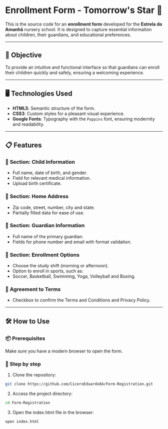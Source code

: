 # Enrollment Form - Tomorrow's Star 🌟

This is the source code for an **enrollment form** developed for the **Estrela do Amanhã** nursery school. It is designed to capture essential information about children, their guardians, and educational preferences.

---
## 🎯 Objective

To provide an intuitive and functional interface so that guardians can enroll their children quickly and safely, ensuring a welcoming experience.

---
## 🖥️ Technologies Used

- **HTML5**: Semantic structure of the form.
- **CSS3**: Custom styles for a pleasant visual experience.
- **Google Fonts**: Typography with the `Poppins` font, ensuring modernity and readability.

---
## 📋 Features

### 🔸 **Section: Child Information**
- Full name, date of birth, and gender.
- Field for relevant medical information.
- Upload birth certificate.

### 🔸 **Section: Home Address**
- Zip code, street, number, city and state.
- Partially filled data for ease of use.

### 🔸 **Section: Guardian Information**
- Full name of the primary guardian.
- Fields for phone number and email with format validation.

### 🔸 **Section: Enrollment Options**
- Choose the study shift (morning or afternoon).
- Option to enroll in sports, such as:
- Soccer, Basketball, Swimming, Yoga, Volleyball and Boxing.

### 🔸 **Agreement to Terms**
- Checkbox to confirm the Terms and Conditions and Privacy Policy.

---

## 🛠️ How to Use

### 📦 Prerequisites
Make sure you have a modern browser to open the form.

### 🚀 Step by step
1. Clone the repository:
```bash
git clone https://github.com/CiceroEduardo84/Form-Registration.git
```

2. Access the project directory:
```bash
cd Form-Registration
```
3. Open the index.html file in the browser:
```bash
open index.html
```
